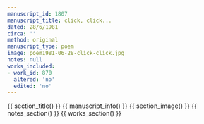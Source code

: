 ```yaml
---
manuscript_id: 1807
manuscript_title: click, click...
dated: 28/6/1981
circa: ''
method: original
manuscript_type: poem
image: poem1981-06-28-click-click.jpg
notes: null
works_included:
- work_id: 870
  altered: 'no'
  edited: 'no'
---
```


{{ section_title() }}
{{ manuscript_info() }}
{{ section_image() }}
{{ notes_section() }}
{{ works_section() }}
